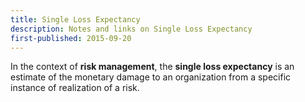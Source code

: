 ```yaml
---
title: Single Loss Expectancy
description: Notes and links on Single Loss Expectancy
first-published: 2015-09-20
---
```


In the context of **risk management**, the **single loss expectancy** is an 
estimate of the monetary damage to an organization from a specific instance of 
realization of a risk. 
